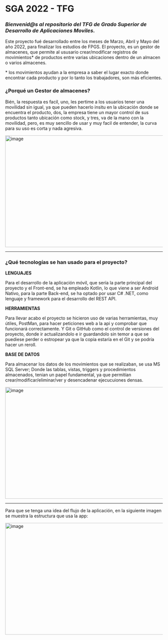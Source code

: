 # **SGA 2022 - TFG** 

### _Bienvenid@s al repositorio del TFG de Grado Superior de Desarrollo de Aplicaciones Moviles._

Este proyecto fué desarrollado entre los meses de Marzo, Abril y Mayo del año 2022, para finalizar los estudios de FPGS.
El proyecto, es un gestor de almacenes, que permite al ususario crear/modificar registros de movimientos* de productos entre varias ubicaciones dentro de un almacen o varios almacenes.

\* los movimientos ayudan a la empresa a saber el lugar exacto donde encontrar cada producto y por lo tanto los trabajadores, son más eficientes.

### ¿Porqué un Gestor de almacenes?

Bién, la respuesta es facil, uno, les pertime a los usuarios tener una movilidad sin igual, ya que pueden hacerlo insitu en la ubicación donde se encuentra el producto, dos, la empresa tiene un mayor control de sus productos tanto ubicación como stock, y tres, va de la mano con la movilidad, pero, es muy sencillo de usar y muy facil de entender, la curva para su uso es corta y nada agresiva.

<img width="634" height="357" alt="image" src="https://github.com/user-attachments/assets/a0633602-2929-4bfb-9424-0e179d09ddaf" />

---

### ¿Qué tecnologías se han usado para el proyecto?

**LENGUAJES**

Para el desarrollo de la aplicación móvil, que sería la parte principal del proyecto y el Front-end, se ha empleado Kotlin, lo que viene a ser Android Nativo, para la parte Back-end, se ha optado por usar C# .NET, como lenguaje y framework para el desarrollo del REST API.

**HERRAMIENTAS**

Para llevar acabo el proyecto se hicieron uso de varias herramientas, muy útiles, PostMan, para hacer peticiones web a la api y comprobar que funcionará correctamente. Y Git o GitHub como el control de versiones del proyecto, donde ir actualizandolo e ir guardandolo sin temor a que se puediese perder o estropear ya que la copia estaría en el Git y se podría hacer un reroll.

**BASE DE DATOS**

Para almacenar los datos de los movimientos que se realizaban, se usa MS SQL Server; Donde las tablas, vistas, triggers y procedimientos almacenados, tenian un papel fundamental, ya que permitían crear/modificar/eliminar/ver y desencadenar ejecucuiones densas.

<img width="634" height="357" alt="image" src="https://github.com/user-attachments/assets/b105cfca-0686-4e52-b8ae-284509c2fbd4" />

---

Para que se tenga una idea del flujo de la aplicación, en la siguiente imagen se muestra la estructura que usa la app:

<img width="634" height="357" alt="image" src="https://github.com/user-attachments/assets/e7d883de-ab48-4e18-9df9-5da3f555d821" />
